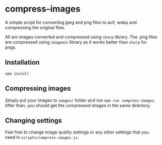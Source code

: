 # compress-images

A simple script for converting jpeg and png files to avif, webp and compressing the original files. 

All are images converted and compressed using `sharp` library. The .png files are compressed using `imagemin` library as it works better than `sharp` for pngs.

## Installation

`npm install`

## Compressing images

Simply put your images to `images/` folder and run `npm run compress-images`. After than, you should get the compressed images in the same directory.

## Changing settings

Feel free to change image quality settings or any other settings that you need in `scripts/compress-images.js`.
